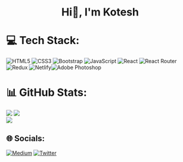 
<h1 align="center" >Hi👋, I'm Kotesh  <br/>
</h1>




# 💻 Tech Stack:
![HTML5](https://img.shields.io/badge/html5-%23E34F26.svg?style=for-the-badge&logo=html5&logoColor=white) ![CSS3](https://img.shields.io/badge/css3-%231572B6.svg?style=for-the-badge&logo=css3&logoColor=white) ![Bootstrap](https://img.shields.io/badge/bootstrap-%23563D7C.svg?style=for-the-badge&logo=bootstrap&logoColor=white)
![JavaScript](https://img.shields.io/badge/javascript-%23323330.svg?style=for-the-badge&logo=javascript&logoColor=%23F7DF1E)  ![React](https://img.shields.io/badge/react-%2320232a.svg?style=for-the-badge&logo=react&logoColor=%2361DAFB) ![React Router](https://img.shields.io/badge/React_Router-CA4245?style=for-the-badge&logo=react-router&logoColor=white) ![Redux](https://img.shields.io/badge/redux-%23593d88.svg?style=for-the-badge&logo=redux&logoColor=white)
 ![Netlify](https://img.shields.io/badge/netlify-%23000000.svg?style=for-the-badge&logo=netlify&logoColor=#00C7B7)![Adobe Photoshop](https://img.shields.io/badge/adobephotoshop-%2331A8FF.svg?style=for-the-badge&logo=adobephotoshop&logoColor=white)
# 📊 GitHub Stats:

![](https://github-readme-stats.vercel.app/api?username=kotesh-arya&theme=dark&hide_border=false&include_all_commits=true&count_private=false)
![](https://github-readme-streak-stats.herokuapp.com/?user=kotesh-arya&theme=dark&hide_border=false)<br/>
![](https://github-readme-stats.vercel.app/api/top-langs/?username=kotesh-arya&theme=dark&hide_border=false&include_all_commits=true&count_private=false&layout=compact)


## 🌐 Socials:
[![Medium](https://img.shields.io/badge/Medium-12100E?logo=medium&logoColor=white)](https://medium.com/@@kotesharya) [![Twitter](https://img.shields.io/badge/Twitter-%231DA1F2.svg?logo=Twitter&logoColor=white)](https://twitter.com/@Codesh_) 




